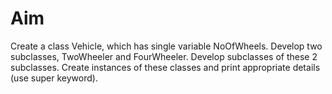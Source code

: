 # Aim
<p>
  Create a class Vehicle, which has single variable NoOfWheels. Develop two subclasses, 
TwoWheeler and FourWheeler. Develop subclasses of these 2 subclasses. Create instances of 
these classes and print appropriate details (use super keyword). 
</p>
